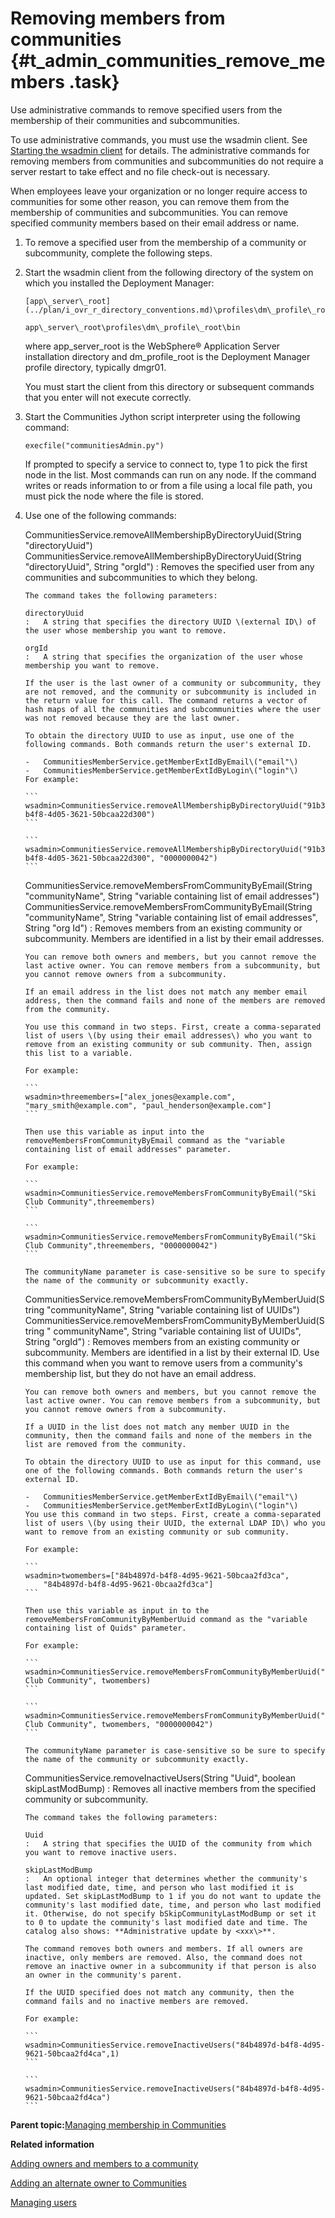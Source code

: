 # Removing members from communities {#t_admin_communities_remove_members .task}

Use administrative commands to remove specified users from the membership of their communities and subcommunities.

To use administrative commands, you must use the wsadmin client. See [Starting the wsadmin client](t_admin_wsadmin_starting.md) for details. The administrative commands for removing members from communities and subcommunities do not require a server restart to take effect and no file check-out is necessary.

When employees leave your organization or no longer require access to communities for some other reason, you can remove them from the membership of communities and subcommunities. You can remove specified community members based on their email address or name.

1.  To remove a specified user from the membership of a community or subcommunity, complete the following steps.
2.  Start the wsadmin client from the following directory of the system on which you installed the Deployment Manager:

    ```
    [app\_server\_root](../plan/i_ovr_r_directory_conventions.md)\profiles\dm\_profile\_root\bin
    ```

    ```
    app\_server\_root\profiles\dm\_profile\_root\bin
    ```

    where app\_server\_root is the WebSphere® Application Server installation directory and dm\_profile\_root is the Deployment Manager profile directory, typically dmgr01.

    You must start the client from this directory or subsequent commands that you enter will not execute correctly.

3.  Start the Communities Jython script interpreter using the following command:

    ```
    execfile("communitiesAdmin.py")
    ```

    If prompted to specify a service to connect to, type 1 to pick the first node in the list. Most commands can run on any node. If the command writes or reads information to or from a file using a local file path, you must pick the node where the file is stored.

4.  Use one of the following commands:

    CommunitiesService.removeAllMembershipByDirectoryUuid\(String "directoryUuid"\)
    CommunitiesService.removeAllMembershipByDirectoryUuid\(String "directoryUuid", String "orgId"\)
    :   Removes the specified user from any communities and subcommunities to which they belong.

        The command takes the following parameters:

        directoryUuid
        :   A string that specifies the directory UUID \(external ID\) of the user whose membership you want to remove.

        orgId
        :   A string that specifies the organization of the user whose membership you want to remove.

        If the user is the last owner of a community or subcommunity, they are not removed, and the community or subcommunity is included in the return value for this call. The command returns a vector of hash maps of all the communities and subcommunities where the user was not removed because they are the last owner.

        To obtain the directory UUID to use as input, use one of the following commands. Both commands return the user's external ID.

        -   CommunitiesMemberService.getMemberExtIdByEmail\("email"\)
        -   CommunitiesMemberService.getMemberExtIdByLogin\("login"\)
        For example:

        ```
        wsadmin>CommunitiesService.removeAllMembershipByDirectoryUuid("91b3897d-b4f8-4d05-3621-50bcaa22d300")
        ```

        ```
        wsadmin>CommunitiesService.removeAllMembershipByDirectoryUuid("91b3897d-b4f8-4d05-3621-50bcaa22d300", "0000000042")
        ```

    CommunitiesService.removeMembersFromCommunityByEmail\(String "communityName", String "variable containing list of email addresses"\)
    CommunitiesService.removeMembersFromCommunityByEmail\(String "communityName", String "variable containing list of email addresses", String "org Id"\)
    :   Removes members from an existing community or subcommunity. Members are identified in a list by their email addresses.

        You can remove both owners and members, but you cannot remove the last active owner. You can remove members from a subcommunity, but you cannot remove owners from a subcommunity.

        If an email address in the list does not match any member email address, then the command fails and none of the members are removed from the community.

        You use this command in two steps. First, create a comma-separated list of users \(by using their email addresses\) who you want to remove from an existing community or sub community. Then, assign this list to a variable.

        For example:

        ```
        wsadmin>threemembers=["alex_jones@example.com", "mary_smith@example.com", "paul_henderson@example.com"]
        ```

        Then use this variable as input into the removeMembersFromCommunityByEmail command as the "variable containing list of email addresses" parameter.

        For example:

        ```
        wsadmin>CommunitiesService.removeMembersFromCommunityByEmail("Ski Club Community",threemembers)
        ```

        ```
        wsadmin>CommunitiesService.removeMembersFromCommunityByEmail("Ski Club Community",threemembers, "0000000042")
        ```

        The communityName parameter is case-sensitive so be sure to specify the name of the community or subcommunity exactly.

    CommunitiesService.removeMembersFromCommunityByMemberUuid\(String "communityName", String "variable containing list of UUIDs"\)
    CommunitiesService.removeMembersFromCommunityByMemberUuid\(String " communityName", String "variable containing list of UUIDs", String "orgId"\)
    :   Removes members from an existing community or subcommunity. Members are identified in a list by their external ID. Use this command when you want to remove users from a community's membership list, but they do not have an email address.

        You can remove both owners and members, but you cannot remove the last active owner. You can remove members from a subcommunity, but you cannot remove owners from a subcommunity.

        If a UUID in the list does not match any member UUID in the community, then the command fails and none of the members in the list are removed from the community.

        To obtain the directory UUID to use as input for this command, use one of the following commands. Both commands return the user's external ID.

        -   CommunitiesMemberService.getMemberExtIdByEmail\("email"\)
        -   CommunitiesMemberService.getMemberExtIdByLogin\("login"\)
        You use this command in two steps. First, create a comma-separated list of users \(by using their UUID, the external LDAP ID\) who you want to remove from an existing community or sub community.

        For example:

        ```
        wsadmin>twomembers=["84b4897d-b4f8-4d95-9621-50bcaa2fd3ca",
            "84b4897d-b4f8-4d95-9621-0bcaa2fd3ca"]
        ```

        Then use this variable as input in to the removeMembersFromCommunityByMemberUuid command as the "variable containing list of Quids" parameter.

        For example:

        ```
        wsadmin>CommunitiesService.removeMembersFromCommunityByMemberUuid("Ski Club Community", twomembers)
        ```

        ```
        wsadmin>CommunitiesService.removeMembersFromCommunityByMemberUuid("Ski Club Community", twomembers, "0000000042")
        ```

        The communityName parameter is case-sensitive so be sure to specify the name of the community or subcommunity exactly.

    CommunitiesService.removeInactiveUsers\(String "Uuid", boolean skipLastModBump\)
    :   Removes all inactive members from the specified community or subcommunity.

        The command takes the following parameters:

        Uuid
        :   A string that specifies the UUID of the community from which you want to remove inactive users.

        skipLastModBump
        :   An optional integer that determines whether the community's last modified date, time, and person who last modified it is updated. Set skipLastModBump to 1 if you do not want to update the community's last modified date, time, and person who last modified it. Otherwise, do not specify bSkipCommunityLastModBump or set it to 0 to update the community's last modified date and time. The catalog also shows: **Administrative update by <xxx\>**.

        The command removes both owners and members. If all owners are inactive, only members are removed. Also, the command does not remove an inactive owner in a subcommunity if that person is also an owner in the community's parent.

        If the UUID specified does not match any community, then the command fails and no inactive members are removed.

        For example:

        ```
        wsadmin>CommunitiesService.removeInactiveUsers("84b4897d-b4f8-4d95-9621-50bcaa2fd4ca",1)
        ```

        ```
        wsadmin>CommunitiesService.removeInactiveUsers("84b4897d-b4f8-4d95-9621-50bcaa2fd4ca")
        ```


**Parent topic:**[Managing membership in Communities](../admin/c_admin_communities_managing_membership.md)

**Related information**  


[Adding owners and members to a community](../admin/t_admin_communities_add_members.md)

[Adding an alternate owner to Communities](../admin/t_admin_communities_add_alternate_owner.md)

[Managing users](../admin/c_admin_common_user_life_cycle_over.md)

